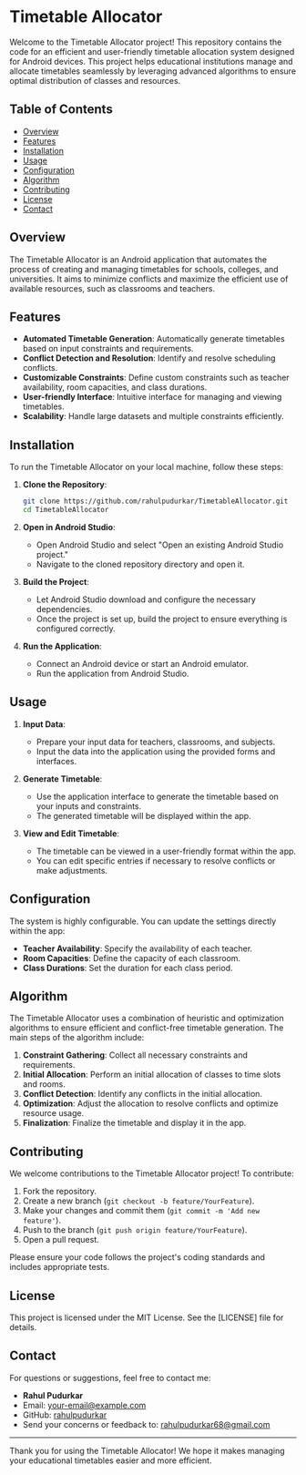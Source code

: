 # Timetable Allocator

Welcome to the Timetable Allocator project! This repository contains the code for an efficient and user-friendly timetable allocation system designed for Android devices. This project helps educational institutions manage and allocate timetables seamlessly by leveraging advanced algorithms to ensure optimal distribution of classes and resources.

## Table of Contents
- [Overview](#overview)
- [Features](#features)
- [Installation](#installation)
- [Usage](#usage)
- [Configuration](#configuration)
- [Algorithm](#algorithm)
- [Contributing](#contributing)
- [License](#license)
- [Contact](#contact)

## Overview

The Timetable Allocator is an Android application that automates the process of creating and managing timetables for schools, colleges, and universities. It aims to minimize conflicts and maximize the efficient use of available resources, such as classrooms and teachers.

## Features

- **Automated Timetable Generation**: Automatically generate timetables based on input constraints and requirements.
- **Conflict Detection and Resolution**: Identify and resolve scheduling conflicts.
- **Customizable Constraints**: Define custom constraints such as teacher availability, room capacities, and class durations.
- **User-friendly Interface**: Intuitive interface for managing and viewing timetables.
- **Scalability**: Handle large datasets and multiple constraints efficiently.

## Installation

To run the Timetable Allocator on your local machine, follow these steps:

1. **Clone the Repository**:
   ```bash
   git clone https://github.com/rahulpudurkar/TimetableAllocator.git
   cd TimetableAllocator
   ```

2. **Open in Android Studio**:
   - Open Android Studio and select "Open an existing Android Studio project."
   - Navigate to the cloned repository directory and open it.

3. **Build the Project**:
   - Let Android Studio download and configure the necessary dependencies.
   - Once the project is set up, build the project to ensure everything is configured correctly.

4. **Run the Application**:
   - Connect an Android device or start an Android emulator.
   - Run the application from Android Studio.

## Usage

1. **Input Data**:
   - Prepare your input data for teachers, classrooms, and subjects.
   - Input the data into the application using the provided forms and interfaces.

2. **Generate Timetable**:
   - Use the application interface to generate the timetable based on your inputs and constraints.
   - The generated timetable will be displayed within the app.

3. **View and Edit Timetable**:
   - The timetable can be viewed in a user-friendly format within the app.
   - You can edit specific entries if necessary to resolve conflicts or make adjustments.

## Configuration

The system is highly configurable. You can update the settings directly within the app:

- **Teacher Availability**: Specify the availability of each teacher.
- **Room Capacities**: Define the capacity of each classroom.
- **Class Durations**: Set the duration for each class period.

## Algorithm

The Timetable Allocator uses a combination of heuristic and optimization algorithms to ensure efficient and conflict-free timetable generation. The main steps of the algorithm include:

1. **Constraint Gathering**: Collect all necessary constraints and requirements.
2. **Initial Allocation**: Perform an initial allocation of classes to time slots and rooms.
3. **Conflict Detection**: Identify any conflicts in the initial allocation.
4. **Optimization**: Adjust the allocation to resolve conflicts and optimize resource usage.
5. **Finalization**: Finalize the timetable and display it in the app.

## Contributing

We welcome contributions to the Timetable Allocator project! To contribute:

1. Fork the repository.
2. Create a new branch (`git checkout -b feature/YourFeature`).
3. Make your changes and commit them (`git commit -m 'Add new feature'`).
4. Push to the branch (`git push origin feature/YourFeature`).
5. Open a pull request.

Please ensure your code follows the project's coding standards and includes appropriate tests.

## License

This project is licensed under the MIT License. See the [LICENSE] file for details.

## Contact

For questions or suggestions, feel free to contact me:

- **Rahul Pudurkar**
- Email: [your-email@example.com](mailto:your-email@example.com)
- GitHub: [rahulpudurkar](https://github.com/rahulpudurkar)
- Send your concerns or feedback to: rahulpudurkar68@gmail.com

---

Thank you for using the Timetable Allocator! We hope it makes managing your educational timetables easier and more efficient.
